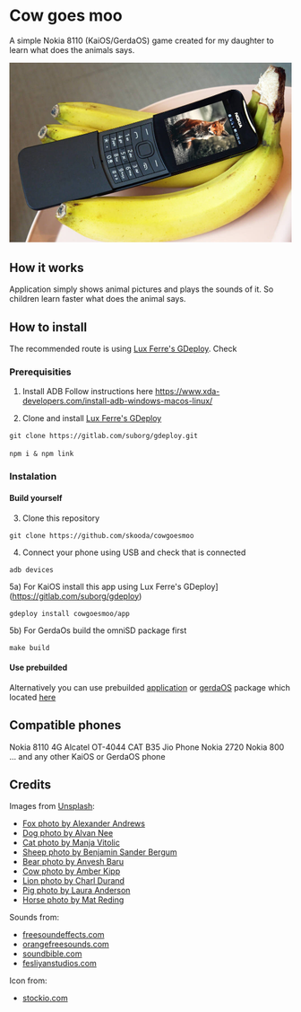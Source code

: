 # Cow goes moo

A simple Nokia 8110 (KaiOS/GerdaOS) game created for my daughter to learn what does the animals says.

![](readme.jpg)

## How it works

Application simply shows animal pictures and plays the sounds of it. So children learn faster what does the animal says.


## How to install

The recommended route is using [Lux Ferre's GDeploy](https://gitlab.com/suborg/gdeploy). Check 

### Prerequisities

1) Install ADB
Follow instructions here https://www.xda-developers.com/install-adb-windows-macos-linux/

2) Clone and install [Lux Ferre's GDeploy](https://gitlab.com/suborg/gdeploy)
```
git clone https://gitlab.com/suborg/gdeploy.git

npm i & npm link
```


### Instalation

#### Build yourself

3) Clone this repository
```
git clone https://github.com/skooda/cowgoesmoo
```

4) Connect your phone using USB and check that is connected
```
adb devices
```

5a) For KaiOS install this app using Lux Ferre's GDeploy](https://gitlab.com/suborg/gdeploy)
```
gdeploy install cowgoesmoo/app
```

5b) For GerdaOs build the omniSD package first
```
make build
```

#### Use prebuilded

Alternatively you can use prebuilded [application](https://github.com/skooda/cowgoesmoo/raw/master/build/application.zip) or [gerdaOS](https://github.com/skooda/cowgoesmoo/raw/master/build/package.zip) package which located [here](https://github.com/skooda/cowgoesmoo/tree/master/build)

## Compatible phones

Nokia 8110 4G
Alcatel OT-4044
CAT B35
Jio Phone
Nokia 2720
Nokia 800
... and any other KaiOS or GerdaOS phone


## Credits

Images from [Unsplash](https://unsplash.com/):
- [Fox photo by Alexander Andrews](https://unsplash.com/photos/mEdKuPYJe1I)
- [Dog photo by Alvan Nee](https://unsplash.com/photos/eoqnr8ikwFE)
- [Cat photo by Manja Vitolic](https://unsplash.com/photos/gKXKBY-C-Dk)
- [Sheep photo by Benjamin Sander Bergum](https://unsplash.com/photos/Bpkdz8nkufU)
- [Bear photo by Anvesh Baru](https://unsplash.com/photos/2ZXrBR4ByAQ) 
- [Cow photo by Amber Kipp](https://unsplash.com/photos/Mm_D_kbvTUM)
- [Lion photo by Charl Durand](https://unsplash.com/photos/Sb7UlHaJGVk)
- [Pig photo by Laura Anderson](https://unsplash.com/photos/CP9GGy_LkIY)
- [Horse photo by Mat Reding](https://unsplash.com/photos/2s-_S0vAJJI)

Sounds from:
- [freesoundeffects.com](https://www.freesoundeffects.com)
- [orangefreesounds.com](http://www.orangefreesounds.com)
- [soundbible.com](https://www.soundbible.com)
- [fesliyanstudios.com](https://www.fesliyanstudios.com)

Icon from:
- [stockio.com](https://www.stockio.cz)
